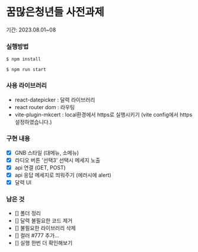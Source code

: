 # 꿈많은청년들 사전과제

기간: 2023.08.01~08

### 실행방법

```
$ npm install
```

```
$ npm run start
```

### 사용 라이브러리

- react-datepicker : 달력 라이브러리
- react router dom : 라우팅
- vite-plugin-mkcert : local환경에서 https로 실행시키기 (vite config에서 https 설정하였습니다.)

### 구현 내용

- [x] GNB 스타일 (대메뉴, 소메뉴)
- [x] 라디오 버튼 '선택3' 선택시 메세지 노출
- [x] api 연결 (GET, POST)
- [x] api 응답 메세지로 띄워주기 (에러시에 alert)
- [x] 달력 UI

### 남은 것

- [] 폴더 정리
- [] 달력 불필요한 코드 제거
- [] 불필요한 라이브러리 삭제
- [] 컬러 #777 추가...
- [] 실행 한번 더 확인해보기
